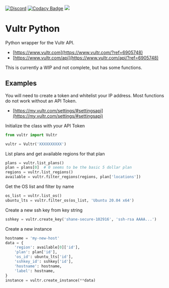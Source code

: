 [![Discord](https://img.shields.io/discord/899171661457293343?color=7289da&label=discord&logo=discord&logoColor=white&style=flat)](https://discord.gg/wXy6m2X8wY)
[![Codacy Badge](https://app.codacy.com/project/badge/Grade/9b356c4327df41e395c81de1c717ce11)](https://www.codacy.com/gh/cssnr/vultr-python/dashboard?utm_source=github.com&amp;utm_medium=referral&amp;utm_content=cssnr/vultr-python&amp;utm_campaign=Badge_Grade)
[![](https://repository-images.githubusercontent.com/441314848/513fb2f4-39cb-4bbc-8d47-a2cde9ccbd65)](https://www.vultr.com/?ref=6905748)
# Vultr Python

Python wrapper for the Vultr API.

*   [https://www.vultr.com](https://www.vultr.com/?ref=6905748)
*   [https://www.vultr.com/api](https://www.vultr.com/api/?ref=6905748)

This is currently a WIP and not complete, but has some functions.

## Examples

You will need to create a token and whitelist your IP address.
Most functions do not work without an API Token.

*   [https://my.vultr.com/settings/#settingsapi](https://my.vultr.com/settings/#settingsapi)

Initialize the class with your API Token
```python
from vultr import Vultr

vultr = Vultr('XXXXXXXXXX')
```
List plans and get available regions for that plan
```python
plans = vultr.list_plans()
plan = plans[0]  # 0 seems to be the basic 5 dollar plan
regions = vultr.list_regions()
available = vultr.filter_regions(regions, plan['locations'])
```
Get the OS list and filter by name
```python
os_list = vultr.list_os()
ubuntu_lts = vultr.filter_os(os_list, 'Ubuntu 20.04 x64')
```
Create a new ssh key from key string
```python
sshkey = vultr.create_key('shane-secure-102916', 'ssh-rsa AAAA...')
```
Create a new instance
```python
hostname = 'my-new-host'
data = {
    'region': available[0]['id'],
    'plan': plan['id'],
    'os_id': ubuntu_lts['id'],
    'sshkey_id': sshkey['id'],
    'hostname': hostname,
    'label': hostname,
}
instance = vultr.create_instance(**data)
```
